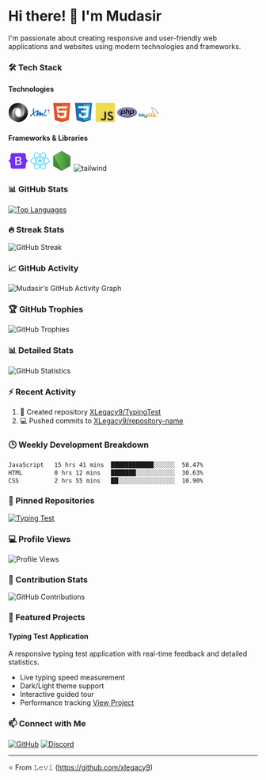 # Hi there! 👋 I'm Mudasir

I'm passionate about creating responsive and user-friendly web applications and websites using modern technologies and frameworks.

### 🛠️ Tech Stack
#### Technologies
<p align="left">
    <img src="https://raw.githubusercontent.com/devicons/devicon/master/icons/json/json-original.svg" alt="json" width="40" height="40"/>
    <img src="https://raw.githubusercontent.com/devicons/devicon/master/icons/xml/xml-original.svg" alt="xml" width="40" height="40"/>
    <img src="https://raw.githubusercontent.com/devicons/devicon/master/icons/html5/html5-original.svg" alt="html5" width="40" height="40"/>
    <img src="https://raw.githubusercontent.com/devicons/devicon/master/icons/css3/css3-original.svg" alt="css3" width="40" height="40"/>
    <img src="https://raw.githubusercontent.com/devicons/devicon/master/icons/javascript/javascript-original.svg" alt="javascript" width="40" height="40"/>
    <img src="https://raw.githubusercontent.com/devicons/devicon/master/icons/php/php-original.svg" alt="php" width="40" height="40"/>
    <img src="https://raw.githubusercontent.com/devicons/devicon/master/icons/mysql/mysql-original-wordmark.svg" alt="mysql" width="40" height="40"/>
</p>

#### Frameworks & Libraries
<p align="left">
    <img src="https://raw.githubusercontent.com/devicons/devicon/master/icons/bootstrap/bootstrap-plain.svg" alt="bootstrap" width="40" height="40"/>
    <img src="https://raw.githubusercontent.com/devicons/devicon/master/icons/react/react-original.svg" alt="react" width="40" height="40"/>
    <img src="https://raw.githubusercontent.com/devicons/devicon/master/icons/nodejs/nodejs-original.svg" alt="nodejs" width="40" height="40"/>
<img src="https://www.vectorlogo.zone/logos/tailwindcss/tailwindcss-icon.svg" alt="tailwind" width="40" height="40"/>
</p>

### 📊 GitHub Stats
[![Top Languages](https://github-readme-stats.vercel.app/api/top-langs/?username=xlegacy9&layout=compact&theme=radical)](https://github.com/anuraghazra/github-readme-stats)
### 🔥 Streak Stats
![GitHub Streak](https://github-readme-streak-stats.herokuapp.com/?user=xlegacy9&theme=radical)
### 📈 GitHub Activity
![Mudasir's GitHub Activity Graph](https://activity-graph.herokuapp.com/graph?username=xlegacy9&theme=radical)

### 🏆 GitHub Trophies
![GitHub Trophies](https://github-profile-trophy.vercel.app/?username=xlegacy9&theme=radical&no-frame=true&row=1)

### 📊 Detailed Stats
![GitHub Statistics](https://github-readme-stats.vercel.app/api?username=xlegacy9&show_icons=true&theme=radical&count_private=true)

### ⚡ Recent Activity
<!--START_SECTION:activity-->
1. 🎯 Created repository [XLegacy9/TypingTest](https://github.com/XLegacy9/TypingTest)
2. 💻 Pushed commits to [XLegacy9/repository-name](https://github.com/XLegacy9/repository-name)
<!--END_SECTION:activity-->

### 🕒 Weekly Development Breakdown
<!--START_SECTION:waka-->
```text
JavaScript   15 hrs 41 mins  ████████████░░░░░░  58.47%
HTML         8 hrs 12 mins   ███████░░░░░░░░░░░  30.63%
CSS          2 hrs 55 mins   ██░░░░░░░░░░░░░░░░  10.90%
```
<!--END_SECTION:waka-->

### 📌 Pinned Repositories
[![Typing Test](https://github-readme-stats.vercel.app/api/pin/?username=xlegacy9&repo=TypingTest&theme=radical)](https://github.com/XLegacy9/TypingTest)

### 💻 Profile Views
![Profile Views](https://komarev.com/ghpvc/?username=xlegacy9&color=blueviolet)

### 🌟 Contribution Stats
![GitHub Contributions](https://github-readme-streak-stats.herokuapp.com/?user=xlegacy9&theme=radical&hide_border=true)
### 🌟 Featured Projects

#### Typing Test Application
A responsive typing test application with real-time feedback and detailed statistics.
- Live typing speed measurement
- Dark/Light theme support
- Interactive guided tour
- Performance tracking
[View Project](https://xlegacy9.github.io/TypingTest/)

### 📫 Connect with Me
[![GitHub](https://img.shields.io/badge/GitHub-100000?style=for-the-badge&logo=github&logoColor=white)](xlegacy9)
[![Discord](https://img.shields.io/badge/Discord-legacy__x9-5865F2?style=for-the-badge&logo=discord&logoColor=white)](https://discord.com)

---
⭐️ From 𝙻𝚎𝚟𝚒 (https://github.com/xlegacy9)

<!---
XLegacy9/XLegacy9 is a ✨ special ✨ repository because its `README.md` (this file) appears on your GitHub profile.
You can click the Preview link to take a look at your changes.
--->
